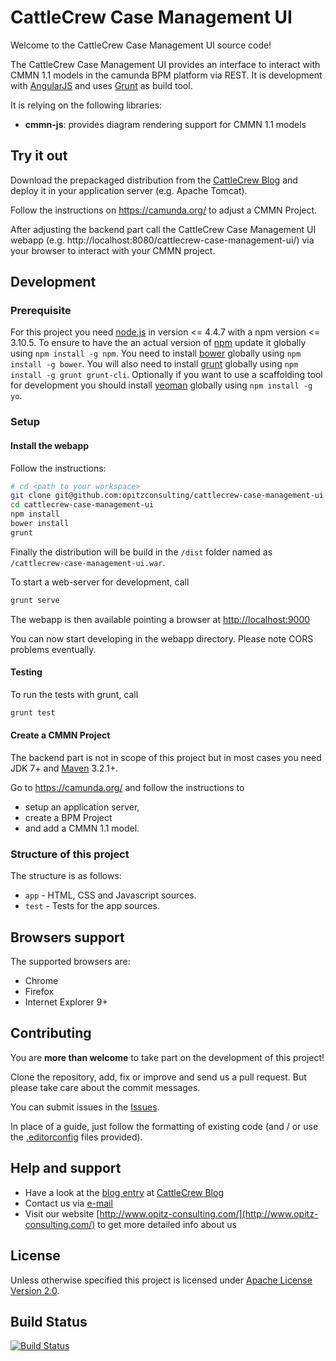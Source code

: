 # CattleCrew Case Management UI

Welcome to the CattleCrew Case Management UI source code!

The CattleCrew Case Management UI provides an interface to interact with CMMN 1.1 models in the camunda BPM platform via REST. It is development with [AngularJS](https://angularjs.org/) and uses [Grunt](http://gruntjs.com/) as build tool.

It is relying on the following libraries:

* __cmmn-js__: provides diagram rendering support for CMMN 1.1 models 

## Try it out

Download the prepackaged distribution from the [CattleCrew Blog](https://thecattlecrew.net/) and deploy it in your application server (e.g. Apache Tomcat).

Follow the instructions on https://camunda.org/ to adjust a CMMN Project.

After adjusting the backend part call the CattleCrew Case Management UI webapp (e.g. http://localhost:8080/cattlecrew-case-management-ui/) via your browser to interact with your CMMN project.

## Development

### Prerequisite

For this project you need [node.js](http://nodejs.org/) in version <= 4.4.7 with a npm version <= 3.10.5.
To ensure to have the an actual version of [npm](https://www.npmjs.com/) update it globally using `npm install -g npm`.
You need to install [bower](https://bower.io/) globally using `npm install -g bower`.
You will also need to install [grunt](http://gruntjs.com/) globally using `npm install -g grunt grunt-cli`.
Optionally if you want to use a scaffolding tool for development you should install [yeoman](http://yeoman.io/) globally using `npm install -g yo`.

### Setup

#### Install the webapp

Follow the instructions:

```sh
# cd <path to your workspace>
git clone git@github.com:opitzconsulting/cattlecrew-case-management-ui.git
cd cattlecrew-case-management-ui
npm install
bower install
grunt
```

Finally the distribution will be build in the `/dist` folder named as `/cattlecrew-case-management-ui.war`.

To start a web-server for development, call

```sh
grunt serve
```

The webapp is then available pointing a browser at [http://localhost:9000](http://localhost:9000)

You can now start developing in the webapp directory. Please note CORS problems eventually.

#### Testing

To run the tests with grunt, call

```sh
grunt test
```

#### Create a CMMN Project

The backend part is not in scope of this project but in most cases you need JDK 7+ and [Maven](https://maven.apache.org/) 3.2.1+.

Go to https://camunda.org/ and follow the instructions to

* setup an application server,
* create a BPM Project
* and add a CMMN 1.1 model. 

### Structure of this project

The structure is as follows:

* `app` - HTML, CSS and Javascript sources.
* `test` - Tests for the app sources.

## Browsers support

The supported browsers are:

- Chrome
- Firefox
- Internet Explorer 9+

## Contributing

You are __more than welcome__ to take part on the development of this project!

Clone the repository, add, fix or improve and send us a pull request.
But please take care about the commit messages.

You can submit issues in the [Issues](https://github.com/opitzconsulting/cattlecrew-case-management-ui/issues/).

In place of a guide, just follow the formatting of existing code (and / or use the [.editorconfig](http://editorconfig.org/) files provided).

## Help and support

* Have a look at the [blog entry](https://#/) at [CattleCrew Blog](https://thecattlecrew.net/)
* Contact us via [e-mail](<halil.hancioglu@opitz-consulting.com>) 
* Visit our website [http://www.opitz-consulting.com/](http://www.opitz-consulting.com/) to get more detailed info about us

## License

Unless otherwise specified this project is licensed under [Apache License Version 2.0](./LICENSE).

## Build Status

[![Build Status](https://travis-ci.org/opitzconsulting/cattlecrew-case-management-ui.svg?branch=master)](https://travis-ci.org/opitzconsulting/cattlecrew-case-management-ui)
